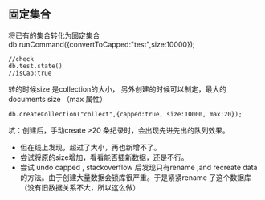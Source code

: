 ## 固定集合 ##

将已有的集合转化为固定集合
    db.runCommand({convertToCapped:"test",size:10000});
    
    //check
    db.test.state()
    //isCap:true
    
转的时候size 是collection的大小，
另外创建的时候可以制定，最大的documents size （max 属性）

    db.createCollection("collect",{capped:true, size:10000, max:20});

坑：创建后，手动create >20 条纪录时，会出现先进先出的队列效果。

 - 但在线上发现，超过了大小，再也新增不了。
 - 尝试将原的size增加，看看能否插新数据，还是不行。
 - 尝试 undo  capped , stackoverflow 后发现只有rename ,and recreate data 的方法。由于创建大量数据会锁库很严重。于是紧紧rename 了这个数据库（没有旧数据关系不大，所以这么做）


